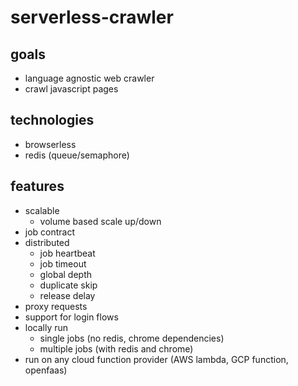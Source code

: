 # serverless-crawler

## goals

- language agnostic web crawler
- crawl javascript pages

## technologies

- browserless
- redis (queue/semaphore)

## features

- scalable
  - volume based scale up/down
- job contract
- distributed
  - job heartbeat
  - job timeout
  - global depth
  - duplicate skip
  - release delay
- proxy requests
- support for login flows
- locally run
  - single jobs (no redis, chrome dependencies)
  - multiple jobs (with redis and chrome)
- run on any cloud function provider (AWS lambda, GCP function, openfaas)